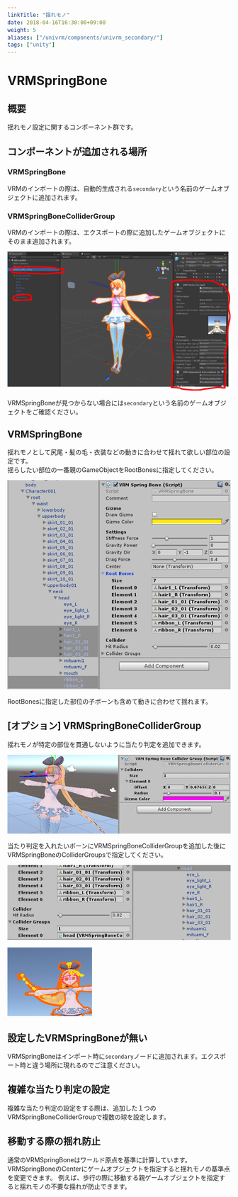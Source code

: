 ```yaml
---
linkTitle: "揺れモノ"
date: 2018-04-16T16:30:00+09:00
weight: 5
aliases: ["/univrm/components/univrm_secondary/"]
tags: ["unity"]
---
```


# VRMSpringBone
## 概要

揺れモノ設定に関するコンポーネント群です。

## コンポーネントが追加される場所
### VRMSpringBone

VRMのインポートの際は、自動的生成される```secondary```という名前のゲームオブジェクトに追加されます。

### VRMSpringBoneColliderGroup

VRMのインポートの際は、エクスポートの際に追加したゲームオブジェクトにそのまま追加されます。

![figure](/images/vrm/vrm_settings.png)

VRMSpringBoneが見つからない場合には``secondary``という名前のゲームオブジェクトをご確認ください。

## VRMSpringBone

揺れモノとして尻尾・髪の毛・衣装などの動きに合わせて揺れて欲しい部位の設定です。  
揺らしたい部位の一番親のGameObjectをRootBonesに指定してください。

![RootBonesに髪の毛とリボンの根本を指定](/images/vrm/VRMSpringBone.png)

RootBonesに指定した部位の子ボーンも含めて動きに合わせて揺れます。

## [オプション] VRMSpringBoneColliderGroup

揺れモノが特定の部位を貫通しないように当たり判定を追加できます。

![頭に当たり判定(VRMSpringBoneColliderGroup)を追加](/images/vrm/collider.png)

当たり判定を入れたいボーンにVRMSpringBoneColliderGroupを追加した後にVRMSpringBoneのColliderGroupsで指定してください。

![headにVRMSpringBoneColliderGroupを追加して、VRMSpringBoneのCollierGroupsに指定](/images/vrm/set_collider.png)

![動作時のGizmo](/images/vrm/spring_gizmo.png)

## 設定したVRMSpringBoneが無い

VRMSpringBoneはインポート時に```secondary```ノードに追加されます。エクスポート時と違う場所に現れるのでご注意ください。

## 複雑な当たり判定の設定

複雑な当たり判定の設定をする際は、追加した１つのVRMSpringBoneColliderGroupで複数の球を設定します。

## 移動する際の揺れ防止

通常のVRMSpringBoneはワールド原点を基準に計算しています。VRMSpringBoneのCenterにゲームオブジェクトを指定すると揺れモノの基準点を変更できます。
例えば、歩行の際に移動する親ゲームオブジェクトを指定すると揺れモノの不要な揺れが防止できます。
